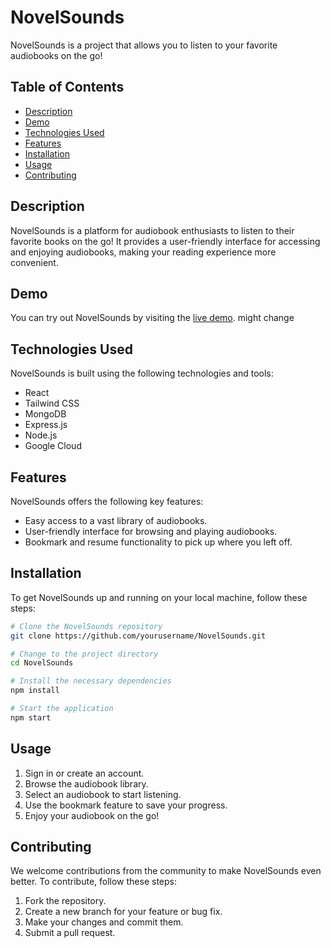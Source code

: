 
# NovelSounds

NovelSounds is a project that allows you to listen to your favorite audiobooks on the go!

## Table of Contents

- [Description](#description)
- [Demo](#demo)
- [Technologies Used](#technologies-used)
- [Features](#features)
- [Installation](#installation)
- [Usage](#usage)
- [Contributing](#contributing)

## Description

NovelSounds is a platform for audiobook enthusiasts to listen to their favorite books on the go! It provides a user-friendly interface for accessing and enjoying audiobooks, making your reading experience more convenient.

## Demo

You can try out NovelSounds by visiting the [live demo](https://novelsounds.netlify.app/). might change

## Technologies Used

NovelSounds is built using the following technologies and tools:

- React
- Tailwind CSS
- MongoDB
- Express.js
- Node.js
- Google Cloud

## Features

NovelSounds offers the following key features:

- Easy access to a vast library of audiobooks.
- User-friendly interface for browsing and playing audiobooks.
- Bookmark and resume functionality to pick up where you left off.

## Installation

To get NovelSounds up and running on your local machine, follow these steps:

```bash
# Clone the NovelSounds repository
git clone https://github.com/yourusername/NovelSounds.git

# Change to the project directory
cd NovelSounds

# Install the necessary dependencies
npm install

# Start the application
npm start
```

## Usage

1. Sign in or create an account.
2. Browse the audiobook library.
3. Select an audiobook to start listening.
4. Use the bookmark feature to save your progress.
5. Enjoy your audiobook on the go!

## Contributing

We welcome contributions from the community to make NovelSounds even better. To contribute, follow these steps:

1. Fork the repository.
2. Create a new branch for your feature or bug fix.
3. Make your changes and commit them.
4. Submit a pull request.



